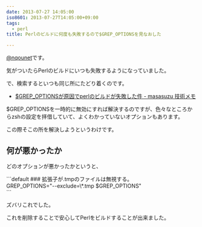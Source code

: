 ```yaml
---
date: 2013-07-27 14:05:00
iso8601: 2013-07-27T14:05:00+09:00
tags:
  - perl
title: Perlのビルドに何度も失敗するので$GREP_OPTIONSを見なおした

---
```


<p><a href="https://twitter.com/nqounet">@nqounet</a>です。</p> <p>気がついたらPerlのビルドにいつも失敗するようになっていました。</p> <p>で、検索するといつも同じ所にたどり着くのです。</p> <ul><li><a href="http://masasuzu.hatenablog.jp/entry/20111027/1319730973">$GREP_OPTIONSが原因でperlのビルドが失敗した件 - masasuzu 技術メモ</a></li></ul><p>$GREP_OPTIONSを一時的に無効にすれば解決するのですが、色々なところからzshの設定を拝借していて、よくわかっていないオプションもあります。</p> <p>この際そこの所を解決しようというわけです。</p> <h2>何が悪かったか</h2> <p>どのオプションが悪かったかというと、</p> ```default
### 拡張子が.tmpのファイルは無視する。<br>GREP_OPTIONS="--exclude=\*.tmp $GREP_OPTIONS"<br>
``` <p>ズバリこれでした。</p> <p>これを削除することで安心してPerlをビルドすることが出来ました。</p>    	